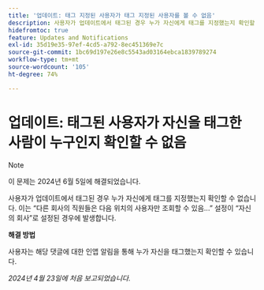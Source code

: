 ```yaml
---
title: '업데이트: 태그 지정된 사용자가 태그 지정된 사용자를 볼 수 없음'
description: 사용자가 업데이트에서 태그된 경우 누가 자신에게 태그를 지정했는지 확인할 수 없습니다. 이 문제는 다른 회사의 사람 설정 다음에서 사용자만 봐야 함...이 회사 로 설정된 경우 발생합니다.
hidefromtoc: true
feature: Updates and Notifications
exl-id: 35d19e35-97ef-4cd5-a792-8ec451369e7c
source-git-commit: 1bc69d197e26e8c5543ad03164ebca1839789274
workflow-type: tm+mt
source-wordcount: '105'
ht-degree: 74%

---
```


# 업데이트: 태그된 사용자가 자신을 태그한 사람이 누구인지 확인할 수 없음

>[!NOTE]
>
>이 문제는 2024년 6월 5일에 해결되었습니다.

사용자가 업데이트에서 태그된 경우 누가 자신에게 태그를 지정했는지 확인할 수 없습니다. 이는 “다른 회사의 직원들은 다음 위치의 사용자만 조회할 수 있음...” 설정이 “자신의 회사”로 설정된 경우에 발생합니다.

**해결 방법**

사용자는 해당 댓글에 대한 인앱 알림을 통해 누가 자신을 태그했는지 확인할 수 있습니다.

_2024년 4월 23일에 처음 보고되었습니다._
